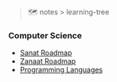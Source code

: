 
> 🗺 notes > learning-tree

### Computer Science 

- [Sanat Roadmap](./sanat-roadmap.md)
- [Zanaat Roadmap](./zanaat-roadmap.md)
- [Programming Languages](./programming-languages.md)
